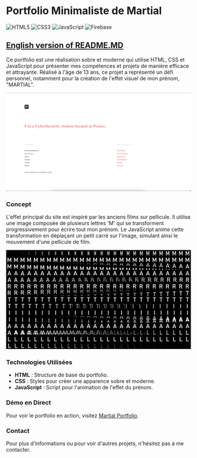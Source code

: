 
# Portfolio Minimaliste de Martial

![HTML5](https://img.shields.io/badge/html5-%23E34F26.svg?style=for-the-badge&logo=html5&logoColor=white) 
![CSS3](https://img.shields.io/badge/css3-%231572B6.svg?style=for-the-badge&logo=css3&logoColor=white)
![JavaScript](https://img.shields.io/badge/javascript-%23323330.svg?style=for-the-badge&logo=javascript&logoColor=%23F7DF1E)
![Firebase](https://img.shields.io/badge/firebase-a08021?style=for-the-badge&logo=firebase&logoColor=ffcd34)

## [English version of README.MD](https://github.com/Martial4034/Old-minimalist-portfolio/blob/main/EN-ReadME.md)

Ce portfolio est une réalisation sobre et moderne qui utilise HTML, CSS et JavaScript pour présenter mes compétences et projets de manière efficace et attrayante. Réalisé à l'âge de 13 ans, ce projet a représenté un défi personnel, notamment pour la création de l'effet visuel de mon prénom, "MARTIAL".

![Preview](https://github.com/Martial4034/Old-minimalist-portfolio/blob/main/img/preview.png)

### Concept
L'effet principal du site est inspiré par les anciens films sur pellicule. Il utilise une image composée de plusieurs lettres 'M' qui se transforment progressivement pour écrire tout mon prénom. Le JavaScript anime cette transformation en déplaçant un petit carré sur l'image, simulant ainsi le mouvement d'une pellicule de film.

![SpriteEffect](https://github.com/Martial4034/Old-minimalist-portfolio/blob/main/img/sprite.png)

### Technologies Utilisées
- **HTML** : Structure de base du portfolio.
- **CSS** : Styles pour créer une apparence sobre et moderne.
- **JavaScript** : Script pour l'animation de l'effet du prénom.

### Démo en Direct
Pour voir le portfolio en action, visitez [Martial Portfolio](https://martial-portfolio.web.app/).

### Contact
Pour plus d'informations ou pour voir d'autres projets, n'hésitez pas à me contacter.
